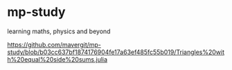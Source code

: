 # mp-study
learning maths, physics and beyond

https://github.com/mavergit/mp-study/blob/b03cc637bf1874176904fe17a63ef485fc55b019/Triangles%20with%20equal%20side%20sums.julia
